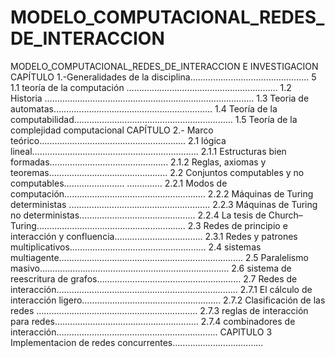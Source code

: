 # MODELO_COMPUTACIONAL_REDES_DE_INTERACCION
MODELO_COMPUTACIONAL_REDES_DE_INTERACCION  E INVESTIGACION CAPÍTULO 1.-Generalidades de la disciplina……………………………………….. 5 1.1 teoría de la computación         …………………………………………………… 1.2 Historia ………………………………………………………………………..            1.3 Teoria de automatas………………………………………………………                1.4 Teoría de la computabilidad………………………………………………………   1.5 Teoría de la complejidad computacional CAPÍTULO 2.- Marco  teórico………………………………………………….             2.1 lógica lineal…………………………………………………………                          2.1.1 Estructuras bien formadas………………………………………..                  2.1.2 Reglas, axiomas y teoremas………………………………………..                   2.2 Conjuntos computables y no computables…………………… …………..     2.2.1 Modos de computación………………………………………………..             2.2.2 Máquinas de Turing deterministas ......………………………………………….. 2.2.3 Máquinas de Turing no deterministas…………………………………….... 2.2.4 La tesis de Church–Turing…………………………………………………..       2.3 Redes de principio e interacción y confluencia…………………………….. 2.3.1 Redes y patrones multiplicativos………………………………………………   2.4 sistemas multiagente……………………………………………………………….  2.5 Paralelismo masivo………………………………………………………………… 2.6 sistema de reescritura de grafos………………………………………………… 2.7 Redes de interacción……………………………………………………………… 2.7.1 El cálculo de interacción ligero…………………..……..……..……..…….. 2.7.2 Clasificación de las redes ……..……..……..……..……..……..……..…….. 2.7.3 reglas de interacción para redes.……..……..……..……..……..……..…….. 2.7.4 combinadores de interacción……..……..……..……..……..……..……..…….. CAPITULO 3 Implementacion de redes concurrentes……………………………...
